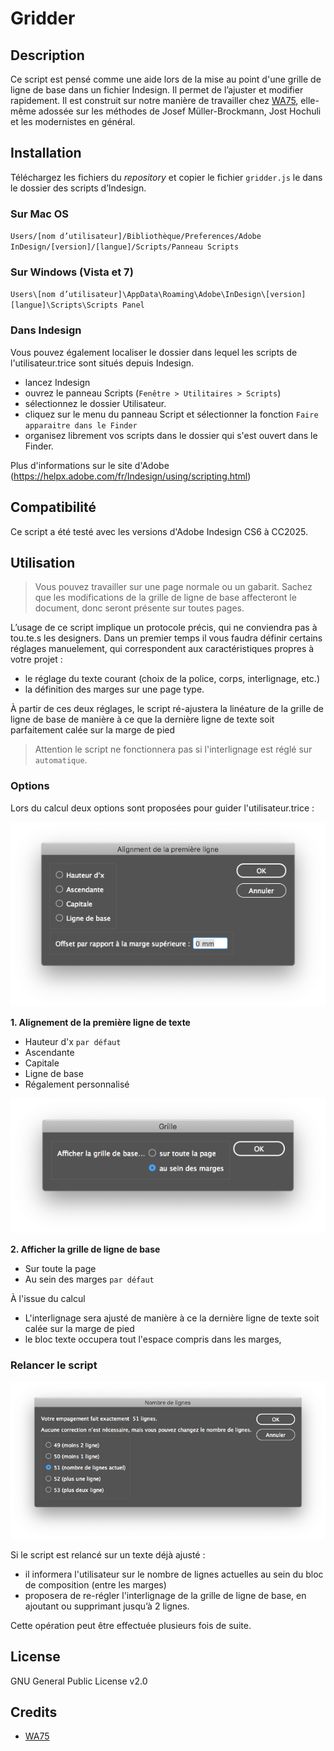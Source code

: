 # Gridder

## Description
Ce script est pensé comme une aide lors de la mise au point d'une grille de ligne de base dans un fichier Indesign. Il permet de l’ajuster et modifier rapidement.
Il est construit sur notre manière de travailler chez [WA75](http://wa75.com), elle-même adossée sur les méthodes de Josef Müller-Brockmann, Jost Hochuli et les modernistes en général.

## Installation
Téléchargez les fichiers du *repository* et copier le fichier `gridder.js` le dans le dossier des scripts d’Indesign.

### Sur Mac OS
`Users/[nom d’utilisateur]/Bibliothèque/Preferences/Adobe InDesign/[version]/[langue]/Scripts/Panneau Scripts`

### Sur Windows (Vista et 7)
`Users\[nom d’utilisateur]\AppData\Roaming\Adobe\InDesign\[version][langue]\Scripts\Scripts Panel`

### Dans Indesign
Vous pouvez également localiser le dossier dans lequel les scripts de l'utilisateur.trice sont situés depuis Indesign.
- lancez Indesign
- ouvrez le panneau Scripts (`Fenêtre > Utilitaires > Scripts`)
- sélectionnez le dossier Utilisateur.
- cliquez sur le menu du panneau Script et sélectionner la fonction `Faire apparaitre dans le Finder`
- organisez librement vos scripts dans le dossier qui s'est ouvert dans le Finder.

Plus d'informations sur le site d'Adobe (https://helpx.adobe.com/fr/Indesign/using/scripting.html)

## Compatibilité
Ce script a été testé avec les versions d'Adobe Indesign CS6 à CC2025.

## Utilisation
> Vous pouvez travailler sur une page normale ou un gabarit. Sachez que les modifications de la grille de ligne de base affecteront le document, donc seront présente sur toutes pages.

L’usage de ce script implique un protocole précis, qui ne conviendra pas à tou.te.s les designers.
Dans un premier temps il vous faudra définir certains réglages manuelement, qui correspondent aux caractéristiques propres à votre projet :

- le réglage du texte courant (choix de la police, corps, interlignage, etc.)
- la définition des marges sur une page type.

À partir de ces deux réglages, le script ré-ajustera la linéature de la grille de ligne de base de manière à ce que la dernière ligne de texte soit parfaitement calée sur la marge de pied

> Attention le script ne fonctionnera pas si l'interlignage est réglé sur `automatique`.

### Options
Lors du calcul deux options sont proposées pour guider l'utilisateur.trice :

![alignement](img/01-alignement.png)

**1. Alignement de la première ligne de texte**
- Hauteur d'x `par défaut`
- Ascendante
- Capitale
- Ligne de base
- Régalement personnalisé

![alignement](img/02-depart-grille.png)

**2. Afficher la grille de ligne de base**
- Sur toute la page
- Au sein des marges `par défaut`

À l'issue du calcul
- L'interlignage sera ajusté de manière à ce la dernière ligne de texte soit calée sur la marge de pied
- le bloc texte occupera tout l'espace compris dans les marges,


### Relancer le script

![alignement](img/03-ajustement.png)

Si le script est relancé sur un texte déjà ajusté :
- il informera l'utilisateur sur le nombre de lignes actuelles au sein du bloc de composition (entre les marges)
- proposera de re-régler l'interlignage de la grille de ligne de base, en ajoutant ou supprimant jusqu’à 2 lignes.

Cette opération peut être effectuée plusieurs fois de suite.

## License
GNU General Public License v2.0

## Credits
- [WA75](https://github.com/wa75studio)
